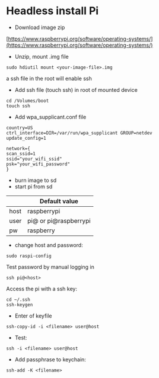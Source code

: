 # Headless install Pi

- Download image zip

[https://www.raspberrypi.org/software/operating-systems/](https://www.raspberrypi.org/software/operating-systems/)

- Unzip, mount .img file
```
sudo hdiutil mount <your-image-file>.img
```

a ssh file in the root will enable ssh

- Add ssh file (touch ssh) in root of mounted device
```
cd /Volumes/boot
touch ssh
```
- Add wpa_supplicant.conf file
```
country=US
ctrl_interface=DIR=/var/run/wpa_supplicant GROUP=netdev
update_config=1

network={
scan_ssid=1
ssid="your_wifi_ssid"
psk="your_wifi_password"
}
```
- burn image to sd
- start pi from sd

|  | Default value |
| --- | --- |
| host | raspberrypi
| user | pi@<ipaddress> or pi@raspberrypi |
| pw | raspberry |

- change host and password:
```
sudo raspi-config
```

Test password by manual logging in
```
ssh pi@<host>
```
Access the pi with a ssh key:
```
cd ~/.ssh
ssh-keygen
```
- Enter <filename> of keyfile
```
ssh-copy-id -i <filename> user@host
```
- Test:
```
ssh -i <filename> user@host
```
- Add passphrase to keychain:
```
ssh-add -K <filename>
```
